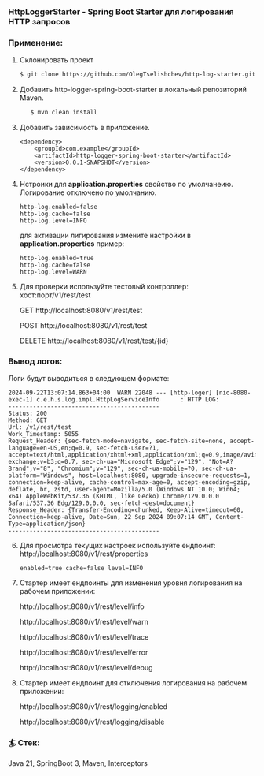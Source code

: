 ### HttpLoggerStarter - Spring Boot Starter для логирования HTTP запросов

### Применение:
1. Склонировать проект
    ```bash
   $ git clone https://github.com/OlegTselishchev/http-log-starter.git
   ```
2. Добавить http-logger-spring-boot-starter в локальный репозиторий Maven.
   ```bash
      $ mvn clean install
   ```
3. Добавить зависимость в приложение.
   ```
   <dependency>
       <groupId>com.example</groupId>
       <artifactId>http-logger-spring-boot-starter</artifactId>
       <version>0.0.1-SNAPSHOT</version>
   </dependency>
   ```
4. Нстроики для **application.properties** свойство по умолчанеию.
   Логирование отключено по умолчанию.
   ```
   http-log.enabled=false
   http-log.cache=false
   http-log.level=INFO
   ```
   для активации лигирования измените настройки в **application.properties**
   пример:
    ```
   http-log.enabled=true
   http-log.cache=false
   http-log.level=WARN
   ```

5. Для проверки используйте тестовый контроллер: хост:порт/v1/rest/test

   GET http://localhost:8080/v1/rest/test

   POST http://localhost:8080/v1/rest/test

   DELETE http://localhost:8080/v1/rest/test/{id}
   
   

### Вывод логов:
Логи будут выводиться в следующем формате:
   ```
   2024-09-22T13:07:14.863+04:00  WARN 22048 --- [http-loger] [nio-8080-exec-1] c.e.h.s.log.impl.HttpLogServiceInfo      : HTTP LOG: 
   -------------------------------------------
   Status: 200
   Method: GET
   Url: /v1/rest/test
   Work_Timestamp: 5055
   Request_Header: {sec-fetch-mode=navigate, sec-fetch-site=none, accept-language=en-US,en;q=0.9, sec-fetch-user=?1, accept=text/html,application/xhtml+xml,application/xml;q=0.9,image/avif,image/webp,image/apng,*/*;q=0.8,application/signed-exchange;v=b3;q=0.7, sec-ch-ua="Microsoft Edge";v="129", "Not=A?Brand";v="8", "Chromium";v="129", sec-ch-ua-mobile=?0, sec-ch-ua-platform="Windows", host=localhost:8080, upgrade-insecure-requests=1, connection=keep-alive, cache-control=max-age=0, accept-encoding=gzip, deflate, br, zstd, user-agent=Mozilla/5.0 (Windows NT 10.0; Win64; x64) AppleWebKit/537.36 (KHTML, like Gecko) Chrome/129.0.0.0 Safari/537.36 Edg/129.0.0.0, sec-fetch-dest=document}
   Response_Header: {Transfer-Encoding=chunked, Keep-Alive=timeout=60, Connection=keep-alive, Date=Sun, 22 Sep 2024 09:07:14 GMT, Content-Type=application/json}
   -------------------------------------------
   ```

6. Для просмотра текущих настроек используйте ендпоинт:
   http://localhost:8080/v1/rest/properties
   ```
   enabled=true cache=false level=INFO
   ``` 
7. Стартер имеет ендпоинты для изменения уровня логирования на рабочем приложении:

   http://localhost:8080/v1/rest/level/info

   http://localhost:8080/v1/rest/level/warn

   http://localhost:8080/v1/rest/level/trace

   http://localhost:8080/v1/rest/level/error

   http://localhost:8080/v1/rest/level/debug


8. Стартер имеет ендпоинт для отключения логирования на рабочем приложении:

   http://localhost:8080/v1/rest/logging/enabled

   http://localhost:8080/v1/rest/logging/disable

   
### 🏄 Стек:
Java 21, SpringBoot 3, Maven, Interceptors